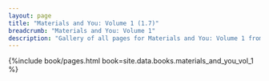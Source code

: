 ```yaml
---
layout: page
title: "Materials and You: Volume 1 (1.7)"
breadcrumb: "Materials and You: Volume 1"
description: "Gallery of all pages for Materials and You: Volume 1 from Tinkers' Construct in Minecraft 1.7.10."
---
```


{%include book/pages.html book=site.data.books.materials_and_you_vol_1 %}